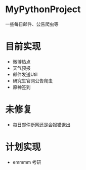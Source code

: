# MyPythonProject
一些每日邮件、公告爬虫等

# 目前实现
- 微博热点
- 天气预报
- 邮件发送Util
- 研究生官网公告爬虫
- 原神签到

# 未修复
- 每日邮件断网还是会报错退出
  
# 计划实现
- emmmm 考研
